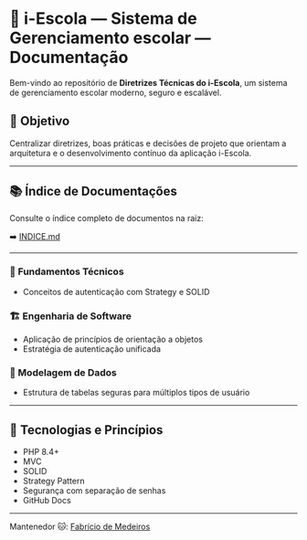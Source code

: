 # 📘 i-Escola — Sistema de Gerenciamento escolar — Documentação

Bem-vindo ao repositório de **Diretrizes Técnicas do i-Escola**, um sistema de gerenciamento escolar moderno, seguro e escalável.

## 🎯 Objetivo

Centralizar diretrizes, boas práticas e decisões de projeto que orientam a arquitetura e o desenvolvimento contínuo da aplicação i-Escola.

---

## 📚 Índice de Documentações

Consulte o índice completo de documentos na raiz:

➡️ [INDICE.md](INDICE.md)

---

### 📘 Fundamentos Técnicos
- Conceitos de autenticação com Strategy e SOLID

### 🏗️ Engenharia de Software
- Aplicação de princípios de orientação a objetos
- Estratégia de autenticação unificada

### 🧩 Modelagem de Dados
- Estrutura de tabelas seguras para múltiplos tipos de usuário

---

## 🧠 Tecnologias e Princípios

- PHP 8.4+
- MVC
- SOLID
- Strategy Pattern
- Segurança com separação de senhas
- GitHub Docs

---

Mantenedor 🐱: [Fabrício de Medeiros](https://github.com/fabriciodemedeiros)
